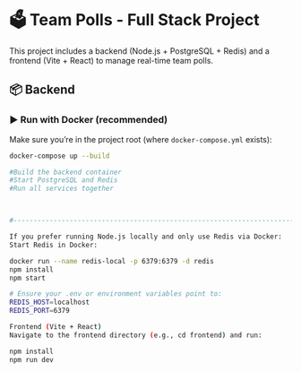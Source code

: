 # 🗳️ Team Polls - Full Stack Project
This project includes a backend (Node.js + PostgreSQL + Redis) and a frontend (Vite + React) to manage real-time team polls.

## 📦 Backend

### ▶️ Run with Docker (recommended)

Make sure you’re in the project root (where `docker-compose.yml` exists):

```bash
docker-compose up --build

#Build the backend container
#Start PostgreSQL and Redis
#Run all services together



#--------------------------------------------------------------------------------------------------------------------------------

If you prefer running Node.js locally and only use Redis via Docker:
Start Redis in Docker:

docker run --name redis-local -p 6379:6379 -d redis
npm install
npm start

# Ensure your .env or environment variables point to:
REDIS_HOST=localhost
REDIS_PORT=6379

Frontend (Vite + React)
Navigate to the frontend directory (e.g., cd frontend) and run:

npm install
npm run dev



